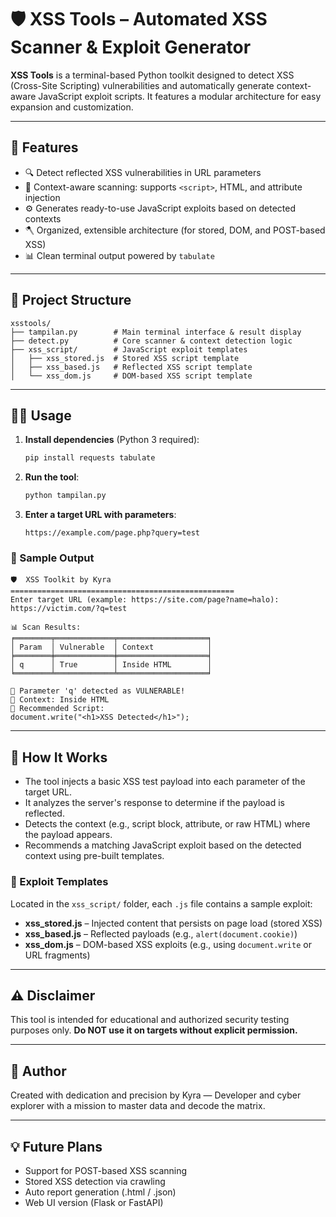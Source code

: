 # 🛡️ XSS Tools – Automated XSS Scanner & Exploit Generator

**XSS Tools** is a terminal-based Python toolkit designed to detect XSS (Cross-Site Scripting) vulnerabilities and automatically generate context-aware JavaScript exploit scripts. It features a modular architecture for easy expansion and customization.

---

## 🚀 Features

- 🔍 Detect reflected XSS vulnerabilities in URL parameters
- 🧠 Context-aware scanning: supports `<script>`, HTML, and attribute injection
- ⚙️ Generates ready-to-use JavaScript exploits based on detected contexts
- 🪓 Organized, extensible architecture (for stored, DOM, and POST-based XSS)
- 📊 Clean terminal output powered by `tabulate`

---

## 📁 Project Structure

```
xsstools/
├── tampilan.py        # Main terminal interface & result display
├── detect.py          # Core scanner & context detection logic
├── xss_script/        # JavaScript exploit templates
│   ├── xss_stored.js  # Stored XSS script template
│   ├── xss_based.js   # Reflected XSS script template
│   └── xss_dom.js     # DOM-based XSS script template
```

---

## 🧑‍💻 Usage

1. **Install dependencies** (Python 3 required):
    ```bash
    pip install requests tabulate
    ```

2. **Run the tool**:
    ```bash
    python tampilan.py
    ```

3. **Enter a target URL with parameters**:
    ```
    https://example.com/page.php?query=test
    ```

### 📜 Sample Output

```
🛡️  XSS Toolkit by Kyra
==================================================
Enter target URL (example: https://site.com/page?name=halo): https://victim.com/?q=test

📊 Scan Results:
╒════════╤═════════════╤════════════════════╕
│ Param  │ Vulnerable  │ Context            │
╞════════╪═════════════╪════════════════════╡
│ q      │ True        │ Inside HTML        │
╘════════╧═════════════╧════════════════════╛

🚨 Parameter 'q' detected as VULNERABLE!
🧠 Context: Inside HTML
📜 Recommended Script:
document.write("<h1>XSS Detected</h1>");
```

---

## 🧠 How It Works

- The tool injects a basic XSS test payload into each parameter of the target URL.
- It analyzes the server's response to determine if the payload is reflected.
- Detects the context (e.g., script block, attribute, or raw HTML) where the payload appears.
- Recommends a matching JavaScript exploit based on the detected context using pre-built templates.

### 📂 Exploit Templates

Located in the `xss_script/` folder, each `.js` file contains a sample exploit:
- **xss_stored.js** – Injected content that persists on page load (stored XSS)
- **xss_based.js** – Reflected payloads (e.g., `alert(document.cookie)`)
- **xss_dom.js** – DOM-based XSS exploits (e.g., using `document.write` or URL fragments)

---

## ⚠️ Disclaimer

This tool is intended for educational and authorized security testing purposes only.
**Do NOT use it on targets without explicit permission.**

---

## 📌 Author

Created with dedication and precision by Kyra —
Developer and cyber explorer with a mission to master data and decode the matrix.

---

## 💡 Future Plans

- Support for POST-based XSS scanning
- Stored XSS detection via crawling
- Auto report generation (.html / .json)
- Web UI version (Flask or FastAPI)
